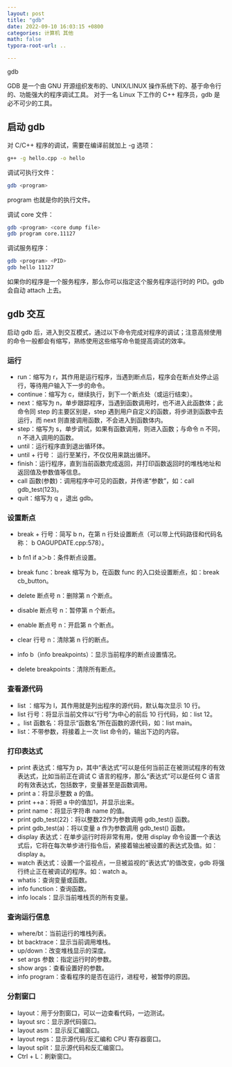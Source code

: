 ```yaml
---
layout: post
title: "gdb"
date: 2022-09-10 16:03:15 +0800
categories: 计算机 其他
math: false
typora-root-url: ..

---
```


gdb

GDB 是一个由 GNU 开源组织发布的、UNIX/LINUX 操作系统下的、基于命令行的、功能强大的程序调试工具。 对于一名 Linux 下工作的 C++ 程序员，gdb 是必不可少的工具。

## 启动 gdb

对 C/C++ 程序的调试，需要在编译前就加上 -g 选项：

```bash
g++ -g hello.cpp -o hello
```

调试可执行文件：

```bash
gdb <program>
```

program 也就是你的执行文件。

调试 core 文件：

```bash
gdb <program> <core dump file>
gdb program core.11127
```

调试服务程序：

```bash
gdb <program> <PID>
gdb hello 11127
```

如果你的程序是一个服务程序，那么你可以指定这个服务程序运行时的 PID。gdb 会自动 attach 上去。

## gdb 交互

启动 gdb 后，进入到交互模式，通过以下命令完成对程序的调试；注意高频使用的命令一般都会有缩写，熟练使用这些缩写命令能提高调试的效率。

### 运行

- run：缩写为 r，其作用是运行程序，当遇到断点后，程序会在断点处停止运行，等待用户输入下一步的命令。
- continue：缩写为 c，继续执行，到下一个断点处（或运行结束）。
- next：缩写为 n，单步跟踪程序，当遇到函数调用时，也不进入此函数体；此命令同 step 的主要区别是，step 遇到用户自定义的函数，将步进到函数中去运行，而 next 则直接调用函数，不会进入到函数体内。
- step：缩写为 s，单步调试，如果有函数调用，则进入函数；与命令 n 不同，n 不进入调用的函数。
- until：运行程序直到退出循环体。
- until + 行号： 运行至某行，不仅仅用来跳出循环。
- finish：运行程序，直到当前函数完成返回，并打印函数返回时的堆栈地址和返回值及参数值等信息。
- call 函数(参数)：调用程序中可见的函数，并传递“参数”，如：call gdb_test(123)。
- quit：缩写为 q ，退出 gdb。

### 设置断点

- break + 行号：简写 b n，在第 n 行处设置断点（可以带上代码路径和代码名称： b OAGUPDATE.cpp:578）。

- b fn1 if a＞b：条件断点设置。

- break func：break 缩写为 b，在函数 func 的入口处设置断点，如：break cb_button。

- delete 断点号 n：删除第 n 个断点。

- disable 断点号 n：暂停第 n 个断点。

- enable 断点号 n：开启第 n 个断点。

- clear 行号 n：清除第 n 行的断点。

- info b（info breakpoints）：显示当前程序的断点设置情况。

- delete breakpoints：清除所有断点。

### 查看源代码

- list ：缩写为 l，其作用就是列出程序的源代码，默认每次显示 10 行。
- list 行号：将显示当前文件以“行号”为中心的前后 10 行代码，如：list 12。
- 。list 函数名：将显示“函数名”所在函数的源代码，如：list main。
- list：不带参数，将接着上一次 list 命令的，输出下边的内容。

### 打印表达式

- print 表达式：缩写为 p，其中“表达式”可以是任何当前正在被测试程序的有效表达式，比如当前正在调试 C 语言的程序，那么“表达式”可以是任何 C 语言的有效表达式，包括数字，变量甚至是函数调用。
- print a：将显示整数 a 的值。
- print ++a：将把 a 中的值加1，并显示出来。
- print name：将显示字符串 name 的值。
- print gdb_test(22)：将以整数22作为参数调用 gdb_test() 函数。
- print gdb_test(a)：将以变量 a 作为参数调用 gdb_test() 函数。
- display 表达式：在单步运行时将非常有用，使用 display 命令设置一个表达式后，它将在每次单步进行指令后，紧接着输出被设置的表达式及值。如：display a。
- watch 表达式：设置一个监视点，一旦被监视的“表达式”的值改变，gdb 将强行终止正在被调试的程序。如：watch a。
- whatis：查询变量或函数。
- info function：查询函数。
- info locals：显示当前堆栈页的所有变量。

### 查询运行信息

- where/bt：当前运行的堆栈列表。
- bt backtrace：显示当前调用堆栈。
- up/down：改变堆栈显示的深度。
- set args 参数：指定运行时的参数。
- show args：查看设置好的参数。
- info program：查看程序的是否在运行，进程号，被暂停的原因。

### 分割窗口

- layout：用于分割窗口，可以一边查看代码，一边测试。
- layout src：显示源代码窗口。
- layout asm：显示反汇编窗口。
- layout regs：显示源代码/反汇编和 CPU 寄存器窗口。
- layout split：显示源代码和反汇编窗口。
- Ctrl + L：刷新窗口。

